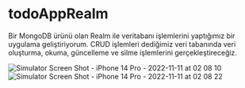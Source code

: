 # todoAppRealm
Bir MongoDB ürünü olan Realm ile veritabanı işlemlerini yaptığımız bir uygulama geliştiriyorum.
CRUD işlemleri dediğimiz veri tabanında veri oluşturma, okuma, güncelleme ve silme işlemlerini gerçekleştireceğiz.

![Simulator Screen Shot - iPhone 14 Pro - 2022-11-11 at 02 08 10](https://user-images.githubusercontent.com/9142018/201225828-7714a2e4-5ad5-45c0-aaf5-75031f478e58.png)
![Simulator Screen Shot - iPhone 14 Pro - 2022-11-11 at 02 08 22](https://user-images.githubusercontent.com/9142018/201225867-807a9f5a-d59e-4dc8-8e2f-727dbfdb6aa3.png)
